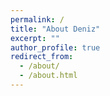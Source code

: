 ```yaml
---
permalink: /
title: "About Deniz"
excerpt: ""
author_profile: true
redirect_from: 
  - /about/
  - /about.html
---
```


